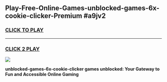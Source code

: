 
## Play-Free-Online-Games-unblocked-games-6x-cookie-clicker-Premium #a9jv2
<h3>
<a href="https://premium.freeplayer.one?title=unblocked-games-6x-cookie-clicker&ref=8M">CLICK TO PLAY</a></h3>
<hr>

<h3>
<a href="https://premium.freeplayer.one?title=unblocked-games-6x-cookie-clicker&ref=8M">CLICK 2 PLAY</a>
  
</h3>

<a href="https://premium.freeplayer.one?title=unblocked-games-6x-cookie-clicker&ref=8M"><img src="https://clearcache.store/games.png"></a>


**unblocked-games-6x-cookie-clicker games unblocked: Your Gateway to Fun and Accessible Online Gaming**
